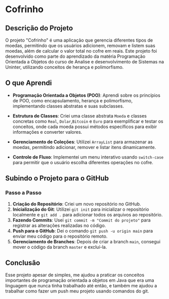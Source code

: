 # Cofrinho

## Descrição do Projeto

O projeto "Cofrinho" é uma aplicação que gerencia diferentes tipos de moedas, permitindo que os usuários adicionem, removam e listem suas moedas, além de calcular o valor total no cofre em reais.
Este projeto foi desenvolvido como parte do aprendizado da matéria Programação Orientada a Objetos do curso de Analise e desenvolvimento de Sistemas na Uninter, utilizando conceitos de herança e polimorfismo.

## O que Aprendi

- **Programação Orientada a Objetos (POO)**: Aprendi sobre os princípios de POO, como encapsulamento, herança e polimorfismo, implementando classes abstratas e suas subclasses.
  
- **Estrutura de Classes**: Criei uma classe abstrata `Moeda` e classes concretas como `Real`, `Dolar`,`Bitcoin`  e `Euro` para exemplificar e testar os conceitos, onde cada moeda possui
métodos específicos para exibir informações e converter valores.

- **Gerenciamento de Coleções**: Utilizei `ArrayList` para armazenar as moedas, permitindo adicionar, remover e listar itens dinamicamente.

- **Controle de Fluxo**: Implementei um menu interativo usando `switch-case` para permitir que o usuário escolha diferentes operações no cofre.

## Subindo o Projeto para o GitHub

### Passo a Passo
1. **Criação do Repositório**: Criei um novo repositório no GitHub.
2. **Inicialização do Git**: Utilizei `git init` para inicializar o repositório localmente e `git add .` para adicionar todos os arquivos ao repositório.
3. **Fazendo Commits**: Usei `git commit -m "Commit do projeto"` para registrar as alterações realizadas no código.
4. **Push para o GitHub**: Dei o comando `git push -u origin main` para enviar meu código para o repositório remoto.
5. **Gerenciamento de Branches**: Depois de criar a branch `main`, consegui mover o código da branch `master` e excluí-la.

## Conclusão
Esse projeto apesar de simples, me ajudou a praticar os conceitos importantes de programação orientada a objetos em Java que era uma linguagem que nunca tinha trabalhado até então, 
e também me ajudou a trabalhar como fazer um push meu projeto usando comandos do git.
